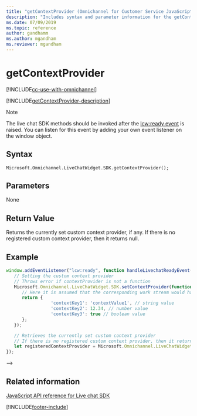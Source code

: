 ```yaml
---
title: "getContextProvider (Omnichannel for Customer Service JavaScript API reference) | MicrosoftDocs"
description: "Includes syntax and parameter information for the getContextProvider method in Omnichannel for Customer Service JavaScript API reference. Also included is a sample code for using the method."
ms.date: 07/09/2019
ms.topic: reference
author: gandhamm
ms.author: mgandham
ms.reviewer: mgandham
---
```


# getContextProvider

[!INCLUDE[cc-use-with-omnichannel](../../../../includes/cc-use-with-omnichannel.md)]

[!INCLUDE[getContextProvider-description](../includes/getContextProvider-description.md)]

> [!NOTE]
> The live chat SDK methods should be invoked after the [lcw:ready event](../events/lcw-ready.md) is raised. You can listen for this event by adding your own event listener on the window object.

## Syntax

`Microsoft.Omnichannel.LiveChatWidget.SDK.getContextProvider();`

## Parameters

None

## Return Value

Returns the currently set custom context provider, if any. If there is no registered custom context provider, then it returns null.

## Example

```JavaScript
window.addEventListener("lcw:ready", function handleLivechatReadyEvent(){
   // Setting the custom context provider
   // Throws error if contextProvider is not a function
   Microsoft.Omnichannel.LiveChatWidget.SDK.setContextProvider(function contextProvider(){
      // Here it is assumed that the corresponding work stream would have context variables with logical name of 'contextKey1', 'contextKey2', 'contextKey3'.
      return {
                 'contextKey1': 'contextValue1', // string value
                 'contextKey2': 12.34, // number value
                 'contextKey3': true // boolean value
      };
   });

   // Retrieves the currently set custom context provider
   // If there is no registered custom context provider, then it returns null
   let registeredContextProvider = Microsoft.Omnichannel.LiveChatWidget.SDK.getContextProvider();
});
```

-->

## Related information

[JavaScript API reference for Live chat SDK](../../omnichannel-reference.md)


[!INCLUDE[footer-include](../../../../includes/footer-banner.md)]
